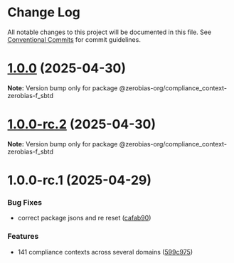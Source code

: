 # Change Log

All notable changes to this project will be documented in this file.
See [Conventional Commits](https://conventionalcommits.org) for commit guidelines.

# [1.0.0](https://github.com/zerobias-org/compliance_context/compare/@zerobias-org/compliance_context-zerobias-f_sbtd@1.0.0-rc.2...@zerobias-org/compliance_context-zerobias-f_sbtd@1.0.0) (2025-04-30)

**Note:** Version bump only for package @zerobias-org/compliance_context-zerobias-f_sbtd





# [1.0.0-rc.2](https://github.com/zerobias-org/compliance_context/compare/@zerobias-org/compliance_context-zerobias-f_sbtd@1.0.0-rc.1...@zerobias-org/compliance_context-zerobias-f_sbtd@1.0.0-rc.2) (2025-04-30)

**Note:** Version bump only for package @zerobias-org/compliance_context-zerobias-f_sbtd





# 1.0.0-rc.1 (2025-04-29)


### Bug Fixes

* correct package jsons and re reset ([cafab90](https://github.com/zerobias-org/compliance_context/commit/cafab90b3771e45ffeefa4ea2dca415266baa99f))


### Features

* 141 compliance contexts across several domains ([599c975](https://github.com/zerobias-org/compliance_context/commit/599c975fcf3da5bbfffe4113c7f5f793e5231e68))
